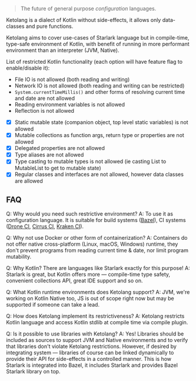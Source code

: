 >The future of general purpose _configuration_ languages.

Ketolang is a dialect of Kotlin without side-effects, it allows only data-classes and pure functions. 

Ketolang aims to cover use-cases of Starlark language but in compile-time, type-safe environment of Kotlin, with benefit of running in more performant environment than an interpreter (JVM, Native).

List of restricted Kotlin functionality (each option will have feature flag to enable/disable it):

- File IO is not allowed (both reading and writing)
- Network IO is not allowed (both reading and writing can be restricted)
- `System.currentTimeMillis()` and other forms of resolving current time and date are not allowed
- Reading environment variables is not allowed
- Reflection is not allowed
- [x] Static mutable state (companion object, top level static variables) is not allowed
- [x] Mutable collections as function args, return type or properties are not allowed
- [x] Delegated properties are not allowed
- [x] Type aliases are not allowed
- [x] Type casting to mutable types is not allowed (ie casting List to MutableList to get to mutable state)
- [x] Regular classes and interfaces are not allowed, however data classes are allowed

## FAQ

Q: Why would you need such restrictive environment?
A: To use it as configuration language. It is suitable for build systems ([Bazel](https://bazel.build/rules/language)), CI systems ([Drone CI](https://docs.drone.io/pipeline/scripting/starlark/), [Cirrus CI](https://cirrus-ci.org/guide/programming-tasks/), [Kraken CI](https://kraken.ci/docs/features/)).

Q: Why not use Docker or other form of containerization?
A: Containers do not offer native cross-platform (Linux, macOS, Windows) runtime, they don't prevent programs from reading current time & date, nor limit program mutability.

Q: Why Kotlin? There are languages like Starlark exactly for this purpose!
A: Starlark is great, but Kotlin offers more — compile-time type safety, convenient collections API, great IDE support and so on.

Q: What Kotlin runtime environments does Ketolang support?
A: JVM, we're working on Kotlin Native too, JS is out of scope right now but may be supported if someone can take a lead.

Q: How does Ketolang implement its restrictiveness?
A: Ketolang restricts Kotlin language and access Kotlin stdlib at compile time via compile plugin.

Q: Is it possible to use libraries with Ketolang?
A: Yes! Libraries should be included as sources to support JVM and Native environments and to verify that libraries don't violate Ketolang restrictions. However, if desired by integrating system — libraries of course can be linked dynamically to provide their API for side-effects in a controlled manner. This is how Starlark is integrated into Bazel, it includes Starlark and provides Bazel Starlark library on top.
